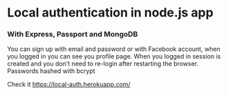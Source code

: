 # Local authentication in node.js app

### With Express, Passport and MongoDB

You can sign up with email and password or with Facebook account, when you logged in you can see you profile page.
When you logged in session is created and you don't need to re-login after restarting the browser.
Passwords hashed with bcrypt

Check it https://local-auth.herokuapp.com/

